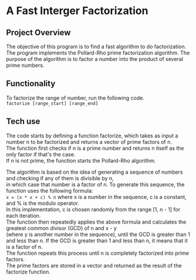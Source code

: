 # A Fast Interger Factorization
## Project Overview
The objective of this program is to find a fast algorithm to do factorization.
The program implements the Pollard-Rho prime factorization algorithm. 
The purpose of the algorithm is to factor a number into the product of several prime numbers.

## Functionality
To factorize the range of number, run the following code.  
`factorize [range_start] [range_end]`


## Tech use 
The code starts by defining a function factorize, which takes as input a number n to be factorized and returns a vector of prime factors of n.  
The function first checks if n is a prime number and returns n itself as the only factor if that's the case.   
If n is not prime, the function starts the Pollard-Rho algorithm.  

The algorithm is based on the idea of generating a sequence of numbers and checking if any of them is divisible by n,  
in which case that number is a factor of n. To generate this sequence, the function uses the following formula:  
`x = (x * x + c) % n`
where x is a number in the sequence, c is a constant, and % is the modulo operator.   
In this implementation, c is chosen randomly from the range [1, n - 1] for each iteration.  
The function then repeatedly applies the above formula and calculates the greatest common divisor (GCD) of n and x - y  
(where y is another number in the sequence), until the GCD is greater than 1 and less than n. 
If the GCD is greater than 1 and less than n, it means that it is a factor of n.  
The function repeats this process until n is completely factorized into prime factors.  
The prime factors are stored in a vector and returned as the result of the factorize function.  





